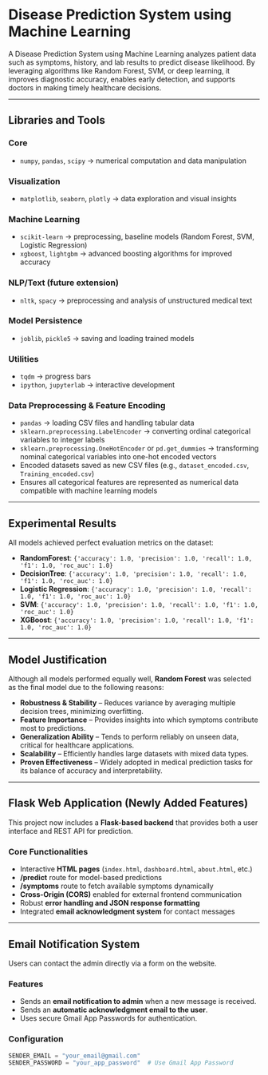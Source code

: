 #  Disease Prediction System using Machine Learning

A Disease Prediction System using Machine Learning analyzes patient data such as symptoms, history, and lab results to predict disease likelihood. By leveraging algorithms like Random Forest, SVM, or deep learning, it improves diagnostic accuracy, enables early detection, and supports doctors in making timely healthcare decisions.

---

##  Libraries and Tools

### Core
- `numpy`, `pandas`, `scipy` → numerical computation and data manipulation  

### Visualization
- `matplotlib`, `seaborn`, `plotly` → data exploration and visual insights  

### Machine Learning
- `scikit-learn` → preprocessing, baseline models (Random Forest, SVM, Logistic Regression)  
- `xgboost`, `lightgbm` → advanced boosting algorithms for improved accuracy  

### NLP/Text (future extension)
- `nltk`, `spacy` → preprocessing and analysis of unstructured medical text  

### Model Persistence
- `joblib`, `pickle5` → saving and loading trained models  

### Utilities
- `tqdm` → progress bars  
- `ipython`, `jupyterlab` → interactive development  

### Data Preprocessing & Feature Encoding
- `pandas` → loading CSV files and handling tabular data  
- `sklearn.preprocessing.LabelEncoder` → converting ordinal categorical variables to integer labels  
- `sklearn.preprocessing.OneHotEncoder` or `pd.get_dummies` → transforming nominal categorical variables into one-hot encoded vectors  
- Encoded datasets saved as new CSV files (e.g., `dataset_encoded.csv`, `Training_encoded.csv`)  
- Ensures all categorical features are represented as numerical data compatible with machine learning models  

---

##  Experimental Results

All models achieved perfect evaluation metrics on the dataset:

- **RandomForest**: `{'accuracy': 1.0, 'precision': 1.0, 'recall': 1.0, 'f1': 1.0, 'roc_auc': 1.0}`  
- **DecisionTree**: `{'accuracy': 1.0, 'precision': 1.0, 'recall': 1.0, 'f1': 1.0, 'roc_auc': 1.0}`  
- **Logistic Regression**: `{'accuracy': 1.0, 'precision': 1.0, 'recall': 1.0, 'f1': 1.0, 'roc_auc': 1.0}`  
- **SVM**: `{'accuracy': 1.0, 'precision': 1.0, 'recall': 1.0, 'f1': 1.0, 'roc_auc': 1.0}`  
- **XGBoost**: `{'accuracy': 1.0, 'precision': 1.0, 'recall': 1.0, 'f1': 1.0, 'roc_auc': 1.0}`  

---

##  Model Justification

Although all models performed equally well, **Random Forest** was selected as the final model due to the following reasons:

- **Robustness & Stability** – Reduces variance by averaging multiple decision trees, minimizing overfitting.  
- **Feature Importance** – Provides insights into which symptoms contribute most to predictions.  
- **Generalization Ability** – Tends to perform reliably on unseen data, critical for healthcare applications.  
- **Scalability** – Efficiently handles large datasets with mixed data types.  
- **Proven Effectiveness** – Widely adopted in medical prediction tasks for its balance of accuracy and interpretability.  

---

##  Flask Web Application (Newly Added Features)

This project now includes a **Flask-based backend** that provides both a user interface and REST API for prediction.

###  Core Functionalities
- Interactive **HTML pages** (`index.html`, `dashboard.html`, `about.html`, etc.)  
- **/predict** route for model-based predictions  
- **/symptoms** route to fetch available symptoms dynamically  
- **Cross-Origin (CORS)** enabled for external frontend communication  
- Robust **error handling and JSON response formatting**  
- Integrated **email acknowledgment system** for contact messages  

---

##  Email Notification System

Users can contact the admin directly via a form on the website.

### Features
- Sends an **email notification to admin** when a new message is received.  
- Sends an **automatic acknowledgment email to the user**.  
- Uses secure Gmail App Passwords for authentication.

### Configuration
```python
SENDER_EMAIL = "your_email@gmail.com"
SENDER_PASSWORD = "your_app_password"  # Use Gmail App Password
